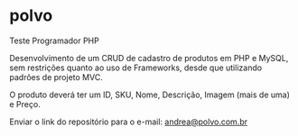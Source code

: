 # polvo
Teste Programador PHP

Desenvolvimento de um CRUD de cadastro de produtos em PHP e MySQL, sem restrições quanto ao uso de Frameworks, desde que utilizando padrões de projeto MVC. 

O produto deverá ter um ID, SKU, Nome, Descrição, Imagem (mais de uma) e Preço.

Enviar o link do repositório para o e-mail: andrea@polvo.com.br
